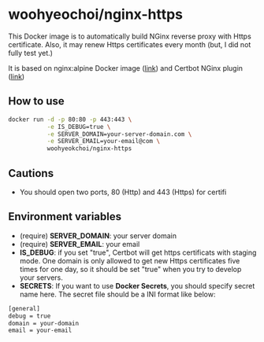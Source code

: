 # woohyeochoi/nginx-https

This Docker image is to automatically build NGinx reverse proxy with Https certificate.
Also, it may renew Https certificates every month (but, I did not fully test yet.)

It is based on nginx:alpine Docker image ([link](https://hub.docker.com/_/nginx/)) and Certbot NGinx plugin ([link](https://github.com/certbot/certbot))

## How to use

```bash
docker run -d -p 80:80 -p 443:443 \
           -e IS_DEBUG=true \
           -e SERVER_DOMAIN=your-server-domain.com \
           -e SERVER_EMAIL=your-email@com \
           woohyeokchoi/nginx-https
```

## Cautions

* You should open two ports, 80 (Http) and 443 (Https) for certifi

## Environment variables

* (require) **SERVER_DOMAIN**: your server domain
* (require) **SERVER_EMAIL**: your email
* **IS_DEBUG**: if you set "true", Certbot will get https certificats with staging mode. One domain is only allowed to get new Https certificates five times for one day, so it should be set "true" when you try to develop your servers.
* **SECRETS**: If you want to use **Docker Secrets**, you should specify secret name here. The secret file should be a INI format like below:

```bash
[general]
debug = true
domain = your-domain
email = your-email
```